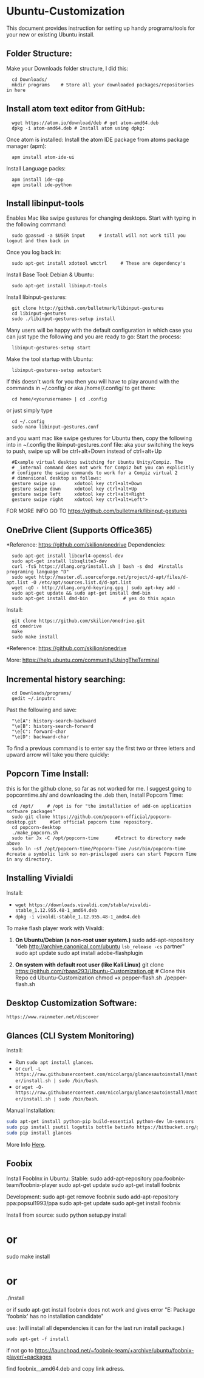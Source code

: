 # Ubuntu-Customization
This document provides instruction for setting up handy programs/tools for your new or existing Ubuntu install. 
## Folder Structure:
Make your Downloads folder structure, I did this:

      cd Downloads/
      mkdir programs    # Store all your downloaded packages/repositories in here


## Install atom text editor from GitHub:


      wget https://atom.io/download/deb # get atom-amd64.deb
      dpkg -i atom-amd64.deb # Install atom using dpkg:

Once atom is installed:
Install the atom IDE package from atoms package manager (apm):

      apm install atom-ide-ui
Install Language packs:

      apm install ide-cpp
      apm install ide-python

## Install libinput-tools
Enables Mac like swipe gestures for changing desktops.
Start with typing in the following command: 

      sudo gpasswd -a $USER input     # install will not work till you logout and then back in
Once you log back in:

      sudo apt-get install xdotool wmctrl     # These are dependency's
Install Base Tool:
Debian & Ubuntu:

      sudo apt-get install libinput-tools
Install libinput-gestures:

      git clone http://github.com/bulletmark/libinput-gestures
      cd libinput-gestures
      sudo ./libinput-gestures-setup install
Many users will be happy with the default configuration in which case you can just type the following and you are ready to go:
Start the process:

      libinput-gestures-setup start
Make the tool startup with Ubuntu:

      libinput-gestures-setup autostart

If this doesn't work for you then you will have to play around with the commands in ~/.config/ or aka /home/<yourusername>/.config/
to get there:

      cd home/<yourusername> | cd .config
or just simply type

      cd ~/.config
      sudo nano libinput-gestures.conf
and you want mac like swipe gestures for Ubuntu then,
copy the following into in ~/.config the libinput-gestures.conf file: aka your switching the keys to push, swipe up will be ctrl+alt+Down instead of ctrl+alt+Up

      #Example virtual desktop switching for Ubuntu Unity/Compiz. The
      # _internal command does not work for Compiz but you can explicitly
      # configure the swipe commands to work for a Compiz virtual 2
      # dimensional desktop as follows:
      gesture swipe up       xdotool key ctrl+alt+Down
      gesture swipe down     xdotool key ctrl+alt+Up
      gesture swipe left     xdotool key ctrl+alt+Right
      gesture swipe right    xdotool key ctrl+alt+Left">

FOR MORE INFO GO TO https://github.com/bulletmark/libinput-gestures



## OneDrive Client (Supports Office365)
*Reference: https://github.com/skilion/onedrive
Dependencies:

      sudo apt-get install libcurl4-openssl-dev
      sudo apt-get install libsqlite3-dev
      curl -fsS https://dlang.org/install.sh | bash -s dmd  #installs programing language "D"
      sudo wget http://master.dl.sourceforge.net/project/d-apt/files/d-apt.list -O /etc/apt/sources.list.d/d-apt.list
      wget -qO - http://dlang.org/d-keyring.gpg | sudo apt-key add -
      sudo apt-get update && sudo apt-get install dmd-bin
      sudo apt-get install dmd-bin             # yes do this again

Install:

      git clone https://github.com/skilion/onedrive.git
      cd onedrive
      make
      sudo make install

*Reference: https://github.com/skilion/onedrive

More: https://help.ubuntu.com/community/UsingTheTerminal

## Incremental history searching:

      cd Downloads/programs/
      gedit ~/.inputrc

Past the following and save:

      "\e[A": history-search-backward
      "\e[B": history-search-forward
      "\e[C": forward-char
      "\e[D": backward-char

To find a previous command is to enter say the first two or three letters and upward arrow will take you there quickly:

## Popcorn Time Install:
this is for the github clone, so far as not worked for me.
I suggest going to popcorntime.sh/ and downloading the .deb
then,
Install Popcorn Time:

      cd /opt/     # /opt is for "the installation of add-on application software packages"
      sudo git clone https://github.com/popcorn-official/popcorn-desktop.git     #Get official popcorn time repository.
      cd popcorn-desktop
      ./make_popcorn.sh
      sudo tar Jx -C /opt/popcorn-time      #Extract to directory made above
      sudo ln -sf /opt/popcorn-time/Popcorn-Time /usr/bin/popcorn-time      #create a symbolic link so non-privileged users can start Popcorn Time in any directory.
## Installing Vivialdi
Install:
* `wget https://downloads.vivaldi.com/stable/vivaldi-stable_1.12.955.48-1_amd64.deb`
* `dpkg -i vivaldi-stable_1.12.955.48-1_amd64.deb` 

To make flash player work with Vivaldi:

1. **On Ubuntu/Debian (a non-root user system.)**
	sudo add-apt-repository "deb http://archive.canonical.com/ubuntu `lsb_release -cs` partner"
	sudo apt update
	sudo apt install adobe-flashplugin
	
2. **On system with default root user (like Kali Linux)**
	git clone https://github.com/rbaas293/Ubuntu-Customization.git # Clone this Repo
	cd Ubuntu-Customization
	chmod +x pepper-flash.sh
	./pepper-flash.sh

## Desktop Customization Software:

	https://www.rainmeter.net/discover
	
## Glances (CLI System Monitoring)

Install:
* Run `sudo apt install glances`.
* or `curl -L https://raw.githubusercontent.com/nicolargo/glancesautoinstall/master/install.sh | sudo /bin/bash`.
* or `wget -O- https://raw.githubusercontent.com/nicolargo/glancesautoinstall/master/install.sh | sudo /bin/bash`.

Manual Installation:
```Bash
sudo apt-get install python-pip build-essential python-dev lm-sensors
sudo pip install psutil logutils bottle batinfo https://bitbucket.org/gleb_zhulik/py3sensors/get/tip.tar.gz zeroconf netifaces pymdstat influxdb elasticsearch potsdb statsd pystache docker-py pysnmp pika py-cpuinfo bernhard
sudo pip install glances
```	
More Info [Here](https://askubuntu.com/questions/293426/system-monitoring-tools-for-ubuntu).

## Foobix
Install Fooblnx in Ubuntu:
Stable:
sudo add-apt-repository ppa:foobnix-team/foobnix-player
sudo apt-get update
sudo apt-get install foobnix

Development:
sudo apt-get remove foobnix
sudo add-apt-repository ppa:popsul1993/ppa
sudo apt-get update
sudo apt-get install foobnix

Install from source:
sudo python setup.py install
# or
sudo make install
# or
./install

or if sudo apt-get install foobnix does not work and gives error "E: Package 'foobnix' has no installation candidate"

use: (will install all dependencies it can for the last run install package.)

	sudo apt-get -f install

if not go to <https://launchpad.net/~foobnix-team/+archive/ubuntu/foobnix-player/+packages>

find foobnix_<VERSION>_amd64.deb and copy link adress.

##
